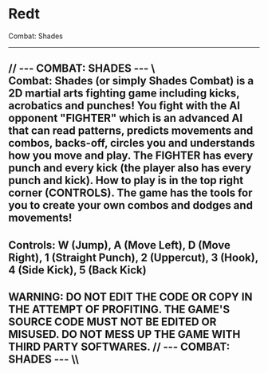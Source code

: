 # Redt
Combat: Shades

---
// --- COMBAT: SHADES --- \\\
Combat: Shades (or simply Shades Combat) is a 2D martial arts
fighting game including kicks, acrobatics and punches!
You fight with the AI opponent "FIGHTER" which is an
advanced AI that can read patterns, predicts movements
and combos, backs-off, circles you and understands how
you move and play. The FIGHTER has every punch and every kick
(the player also has every punch and kick). How to play
is in the top right corner (CONTROLS). The game has the
tools for you to create your own combos and dodges and
movements!
---
Controls: W (Jump), A (Move Left), D (Move Right), 1 (Straight Punch), 2 (Uppercut), 3 (Hook), 4 (Side Kick), 5 (Back Kick)
---
WARNING: DO NOT EDIT THE CODE OR COPY IN THE ATTEMPT OF PROFITING.
THE GAME'S SOURCE CODE MUST NOT BE EDITED OR MISUSED. DO NOT
MESS UP THE GAME WITH THIRD PARTY SOFTWARES.
// --- COMBAT: SHADES --- \\\
---
